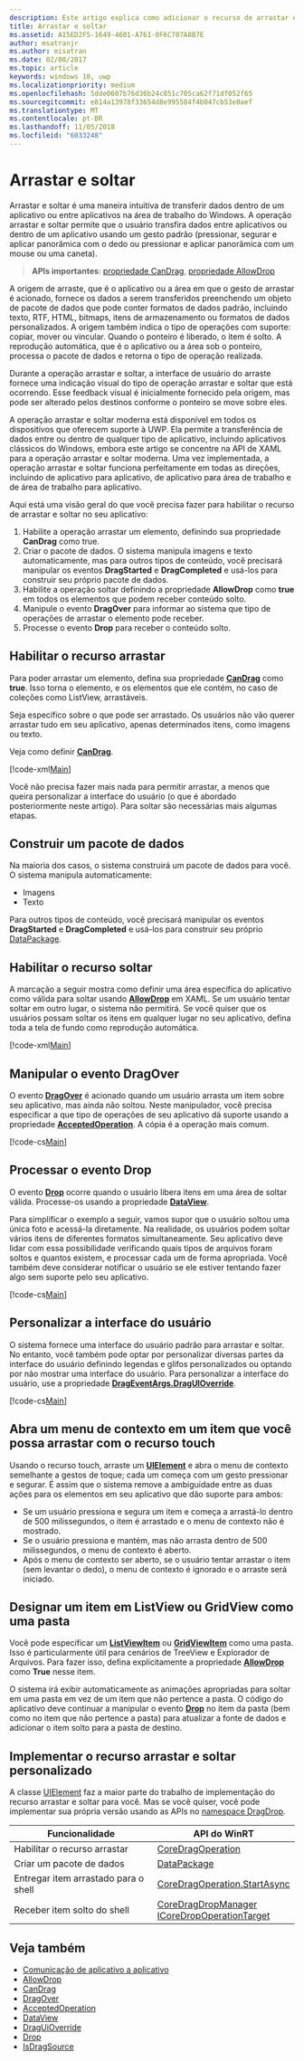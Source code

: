 ```yaml
---
description: Este artigo explica como adicionar o recurso de arrastar e soltar em seu aplicativo UWP (Plataforma Universal do Windows).
title: Arrastar e soltar
ms.assetid: A15ED2F5-1649-4601-A761-0F6C707A8B7E
author: msatranjr
ms.author: misatran
ms.date: 02/08/2017
ms.topic: article
keywords: windows 10, uwp
ms.localizationpriority: medium
ms.openlocfilehash: 5dde0607b76d36b24c851c705ca62f71df052f65
ms.sourcegitcommit: e814a13978f33654d8e995584f4b047cb53e0aef
ms.translationtype: MT
ms.contentlocale: pt-BR
ms.lasthandoff: 11/05/2018
ms.locfileid: "6033248"
---
```

# <a name="drag-and-drop"></a>Arrastar e soltar

Arrastar e soltar é uma maneira intuitiva de transferir dados dentro de um aplicativo ou entre aplicativos na área de trabalho do Windows. A operação arrastar e soltar permite que o usuário transfira dados entre aplicativos ou dentro de um aplicativo usando um gesto padrão (pressionar, segurar e aplicar panorâmica com o dedo ou pressionar e aplicar panorâmica com um mouse ou uma caneta).

> **APIs importantes**: [propriedade CanDrag](https://msdn.microsoft.com/library/windows/apps/Windows.UI.Xaml.UIElement.CanDrag), [propriedade AllowDrop](https://msdn.microsoft.com/library/windows/apps/Windows.UI.Xaml.UIElement.AllowDrop) 

A origem de arraste, que é o aplicativo ou a área em que o gesto de arrastar é acionado, fornece os dados a serem transferidos preenchendo um objeto de pacote de dados que pode conter formatos de dados padrão, incluindo texto, RTF, HTML, bitmaps, itens de armazenamento ou formatos de dados personalizados. A origem também indica o tipo de operações com suporte: copiar, mover ou vincular. Quando o ponteiro é liberado, o item é solto. A reprodução automática, que é o aplicativo ou a área sob o ponteiro, processa o pacote de dados e retorna o tipo de operação realizada.

Durante a operação arrastar e soltar, a interface de usuário do arraste fornece uma indicação visual do tipo de operação arrastar e soltar que está ocorrendo. Esse feedback visual é inicialmente fornecido pela origem, mas pode ser alterado pelos destinos conforme o ponteiro se move sobre eles.

A operação arrastar e soltar moderna está disponível em todos os dispositivos que oferecem suporte à UWP. Ela permite a transferência de dados entre ou dentro de qualquer tipo de aplicativo, incluindo aplicativos clássicos do Windows, embora este artigo se concentre na API de XAML para a operação arrastar e soltar moderna. Uma vez implementada, a operação arrastar e soltar funciona perfeitamente em todas as direções, incluindo de aplicativo para aplicativo, de aplicativo para área de trabalho e de área de trabalho para aplicativo.

Aqui está uma visão geral do que você precisa fazer para habilitar o recurso de arrastar e soltar no seu aplicativo:

1. Habilite a operação arrastar um elemento, definindo sua propriedade **CanDrag** como true.  
2. Criar o pacote de dados. O sistema manipula imagens e texto automaticamente, mas para outros tipos de conteúdo, você precisará manipular os eventos **DragStarted** e **DragCompleted** e usá-los para construir seu próprio pacote de dados. 
3. Habilite a operação soltar definindo a propriedade **AllowDrop** como **true** em todos os elementos que podem receber conteúdo solto. 
4. Manipule o evento **DragOver** para informar ao sistema que tipo de operações de arrastar o elemento pode receber. 
5. Processe o evento **Drop** para receber o conteúdo solto. 



## <a name="enable-dragging"></a>Habilitar o recurso arrastar

Para poder arrastar um elemento, defina sua propriedade [**CanDrag**](https://msdn.microsoft.com/library/windows/apps/Windows.UI.Xaml.UIElement.CanDrag) como **true**. Isso torna o elemento, e os elementos que ele contém, no caso de coleções como ListView, arrastáveis.

Seja específico sobre o que pode ser arrastado. Os usuários não vão querer arrastar tudo em seu aplicativo, apenas determinados itens, como imagens ou texto. 

Veja como definir [**CanDrag**](https://msdn.microsoft.com/library/windows/apps/Windows.UI.Xaml.UIElement.CanDrag).

[!code-xml[Main](./code/drag_drop/cs/MainPage.xaml#SnippetDragArea)]

Você não precisa fazer mais nada para permitir arrastar, a menos que queira personalizar a interface do usuário (o que é abordado posteriormente neste artigo). Para soltar são necessárias mais algumas etapas.

## <a name="construct-a-data-package"></a>Construir um pacote de dados 

Na maioria dos casos, o sistema construirá um pacote de dados para você. O sistema manipula automaticamente:
* Imagens
* Texto 

Para outros tipos de conteúdo, você precisará manipular os eventos **DragStarted** e **DragCompleted** e usá-los para construir seu próprio [DataPackage](https://docs.microsoft.com/uwp/api/windows.applicationmodel.datatransfer.datapackage).

## <a name="enable-dropping"></a>Habilitar o recurso soltar

A marcação a seguir mostra como definir uma área específica do aplicativo como válida para soltar usando [**AllowDrop**](https://msdn.microsoft.com/library/windows/apps/Windows.UI.Xaml.UIElement.AllowDrop) em XAML. Se um usuário tentar soltar em outro lugar, o sistema não permitirá. Se você quiser que os usuários possam soltar os itens em qualquer lugar no seu aplicativo, defina toda a tela de fundo como reprodução automática.

[!code-xml[Main](./code/drag_drop/cs/MainPage.xaml#SnippetDropArea)]


## <a name="handle-the-dragover-event"></a>Manipular o evento DragOver

O evento [**DragOver**](https://msdn.microsoft.com/library/windows/apps/Windows.UI.Xaml.UIElement.DragOver) é acionado quando um usuário arrasta um item sobre seu aplicativo, mas ainda não soltou. Neste manipulador, você precisa especificar a que tipo de operações de seu aplicativo dá suporte usando a propriedade [**AcceptedOperation**](https://msdn.microsoft.com/library/windows/apps/Windows.UI.Xaml.DragEventArgs.AcceptedOperation). A cópia é a operação mais comum.

[!code-cs[Main](./code/drag_drop/cs/MainPage.xaml.cs#SnippetGrid_DragOver)]

## <a name="process-the-drop-event"></a>Processar o evento Drop

O evento [**Drop**](https://msdn.microsoft.com/library/windows/apps/Windows.UI.Xaml.UIElement.Drop) ocorre quando o usuário libera itens em uma área de soltar válida. Processe-os usando a propriedade [**DataView**](https://msdn.microsoft.com/library/windows/apps/Windows.UI.Xaml.DragEventArgs.DataView).

Para simplificar o exemplo a seguir, vamos supor que o usuário soltou uma única foto e acessá-la diretamente. Na realidade, os usuários podem soltar vários itens de diferentes formatos simultaneamente. Seu aplicativo deve lidar com essa possibilidade verificando quais tipos de arquivos foram soltos e quantos existem, e processar cada um de forma apropriada. Você também deve considerar notificar o usuário se ele estiver tentando fazer algo sem suporte pelo seu aplicativo.

[!code-cs[Main](./code/drag_drop/cs/MainPage.xaml.cs#SnippetGrid_Drop)]

## <a name="customize-the-ui"></a>Personalizar a interface do usuário

O sistema fornece uma interface do usuário padrão para arrastar e soltar. No entanto, você também pode optar por personalizar diversas partes da interface do usuário definindo legendas e glifos personalizados ou optando por não mostrar uma interface do usuário. Para personalizar a interface do usuário, use a propriedade [**DragEventArgs.DragUIOverride**](https://msdn.microsoft.com/library/windows/apps/Windows.UI.Xaml.DragEventArgs.DragUIOverride).

[!code-cs[Main](./code/drag_drop/cs/MainPage.xaml.cs#SnippetGrid_DragOverCustom)]

## <a name="open-a-context-menu-on-an-item-you-can-drag-with-touch"></a>Abra um menu de contexto em um item que você possa arrastar com o recurso touch

Usando o recurso touch, arraste um [**UIElement**](https://msdn.microsoft.com/library/windows/apps/Windows.UI.Xaml.UIElement) e abra o menu de contexto semelhante a gestos de toque; cada um começa com um gesto pressionar e segurar. É assim que o sistema remove a ambiguidade entre as duas ações para os elementos em seu aplicativo que dão suporte para ambos: 

* Se um usuário pressiona e segura um item e começa a arrastá-lo dentro de 500 milissegundos, o item é arrastado e o menu de contexto não é mostrado. 
* Se o usuário pressiona e mantém, mas não arrasta dentro de 500 milissegundos, o menu de contexto é aberto. 
* Após o menu de contexto ser aberto, se o usuário tentar arrastar o item (sem levantar o dedo), o menu de contexto é ignorado e o arraste será iniciado.

## <a name="designate-an-item-in-a-listview-or-gridview-as-a-folder"></a>Designar um item em ListView ou GridView como uma pasta

Você pode especificar um [**ListViewItem**](https://msdn.microsoft.com/library/windows/apps/Windows.UI.Xaml.Controls.ListViewItem) ou [**GridViewItem**](https://msdn.microsoft.com/library/windows/apps/Windows.UI.Xaml.Controls.GridViewItem) como uma pasta. Isso é particularmente útil para cenários de TreeView e Explorador de Arquivos. Para fazer isso, defina explicitamente a propriedade [**AllowDrop**](https://msdn.microsoft.com/library/windows/apps/Windows.UI.Xaml.UIElement.AllowDrop) como **True** nesse item. 

O sistema irá exibir automaticamente as animações apropriadas para soltar em uma pasta em vez de um item que não pertence a pasta. O código do aplicativo deve continuar a manipular o evento [**Drop**](https://msdn.microsoft.com/library/windows/apps/Windows.UI.Xaml.UIElement.Drop) no item da pasta (bem como no item que não pertence a pasta) para atualizar a fonte de dados e adicionar o item solto para a pasta de destino.

## <a name="implementing-custom-drag-and-drop"></a>Implementar o recurso arrastar e soltar personalizado

A classe [UIElement](https://docs.microsoft.com/uwp/api/windows.ui.xaml.uielement) faz a maior parte do trabalho de implementação do recurso arrastar e soltar para você. Mas se você quiser, você pode implementar sua própria versão usando as APIs no [namespace DragDrop](https://docs.microsoft.com/en-us/uwp/api/windows.applicationmodel.datatransfer.dragdrop.core).

| Funcionalidade | API do WinRT |
| --- | --- |
|  Habilitar o recurso arrastar | [CoreDragOperation](https://docs.microsoft.com/uwp/api/windows.applicationmodel.datatransfer.dragdrop.core.coredragoperation)  |
|  Criar um pacote de dados | [DataPackage](https://docs.microsoft.com/uwp/api/windows.applicationmodel.datatransfer.datapackage)  |
| Entregar item arrastado para o shell  | [CoreDragOperation.StartAsync](https://docs.microsoft.com/uwp/api/windows.applicationmodel.datatransfer.dragdrop.core.coredragoperation)  |
| Receber item solto do shell  | [CoreDragDropManager](https://docs.microsoft.com/uwp/api/windows.applicationmodel.datatransfer.dragdrop.core.coredragdropmanager)<br/>[ICoreDropOperationTarget](https://docs.microsoft.com/uwp/api/windows.applicationmodel.datatransfer.dragdrop.core.icoredropoperationtarget)    |



## <a name="see-also"></a>Veja também

* [Comunicação de aplicativo a aplicativo](index.md)
* [AllowDrop](https://msdn.microsoft.com/library/windows/apps/xaml/windows.ui.xaml.uielement.allowdrop.aspx)
* [CanDrag](https://msdn.microsoft.com/library/windows/apps/xaml/windows.ui.xaml.uielement.candrag.aspx)
* [DragOver](https://msdn.microsoft.com/library/windows/apps/xaml/windows.ui.xaml.uielement.dragover.aspx)
* [AcceptedOperation](https://msdn.microsoft.com/library/windows/apps/xaml/windows.ui.xaml.drageventargs.acceptedoperation.aspx)
* [DataView](https://msdn.microsoft.com/library/windows/apps/xaml/windows.ui.xaml.drageventargs.dataview.aspx)
* [DragUiOverride](https://msdn.microsoft.com/library/windows/apps/xaml/windows.ui.xaml.drageventargs.draguioverride.aspx)
* [Drop](https://msdn.microsoft.com/library/windows/apps/xaml/windows.ui.xaml.uielement.drop.aspx)
* [IsDragSource](https://msdn.microsoft.com/library/windows/apps/windows.ui.xaml.controls.listviewbase.isdragsource.aspx)
